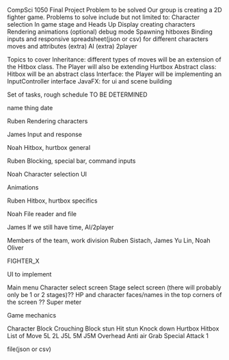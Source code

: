 CompSci 1050 Final Project Problem to be solved Our group is creating a 2D fighter game. Problems to solve include but not limited to: Character selection In game stage and Heads Up Display creating characters Rendering animations (optional) debug mode Spawning hitboxes Binding inputs and responsive spreadsheet(json or csv) for different characters moves and attributes (extra) AI (extra) 2player

Topics to cover Inheritance: different types of moves will be an extension of the Hitbox class. The Player will also be extending Hurtbox Abstract class: Hitbox will be an abstract class Interface: the Player will be implementing an InputController interface JavaFX: for ui and scene building

Set of tasks, rough schedule TO BE DETERMINED

name thing date

Ruben Rendering characters

James Input and response

Noah Hitbox, hurtbox general

Ruben Blocking, special bar, command inputs

Noah Character selection UI

Animations

Ruben Hitbox, hurtbox specifics

Noah File reader and file

James If we still have time, AI/2player

Members of the team, work division Ruben Sistach, James Yu Lin, Noah Oliver

FIGHTER_X

UI to implement

Main menu Character select screen Stage select screen (there will probably only be 1 or 2 stages)?? HP and character faces/names in the top corners of the screen ?? Super meter

Game mechanics

Character Block Crouching Block stun Hit stun Knock down Hurtbox Hitbox List of Move 5L 2L J5L 5M J5M Overhead Anti air Grab Special Attack 1

file(json or csv)
